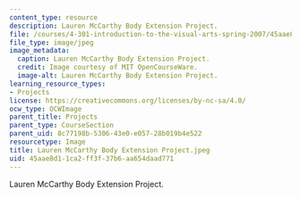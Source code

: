 ```yaml
---
content_type: resource
description: Lauren McCarthy Body Extension Project.
file: /courses/4-301-introduction-to-the-visual-arts-spring-2007/45aae8d11ca2ff3f37b6aa654daad771_LaurenMcCarthyBodyExtensionProject.jpeg
file_type: image/jpeg
image_metadata:
  caption: Lauren McCarthy Body Extension Project.
  credit: Image courtesy of MIT OpenCourseWare.
  image-alt: Lauren McCarthy Body Extension Project.
learning_resource_types:
- Projects
license: https://creativecommons.org/licenses/by-nc-sa/4.0/
ocw_type: OCWImage
parent_title: Projects
parent_type: CourseSection
parent_uid: 8c77198b-5306-43e0-e057-28b019b4e522
resourcetype: Image
title: Lauren McCarthy Body Extension Project.jpeg
uid: 45aae8d1-1ca2-ff3f-37b6-aa654daad771
---
```

Lauren McCarthy Body Extension Project.